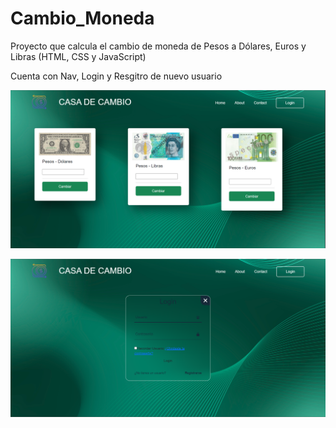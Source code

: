 # Cambio_Moneda
Proyecto que calcula el cambio de moneda de Pesos a Dólares, Euros y Libras (HTML, CSS y JavaScript)

Cuenta con Nav, Login y Resgitro de nuevo usuario

![](Cap/Cap1.png)

![](Cap/Cap2.png)
